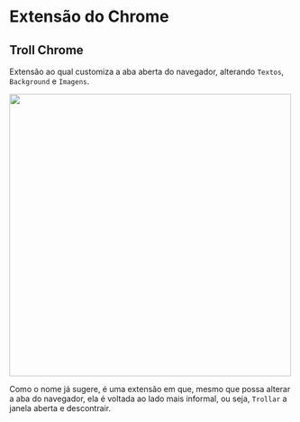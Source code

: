 
# Extensão do Chrome 

## Troll Chrome

Extensão ao qual customiza a aba aberta do navegador, alterando `Textos`, `Background` e `Imagens`.

<img src="https://user-images.githubusercontent.com/109045257/183553101-13cf2f90-d3b6-433c-9369-e5b4060c78ea.png" width="500px">

Como o nome já sugere, é uma extensão em que, mesmo que possa alterar a aba do navegador, ela é voltada ao lado mais informal, ou seja, `Trollar` a janela aberta e descontrair.  

